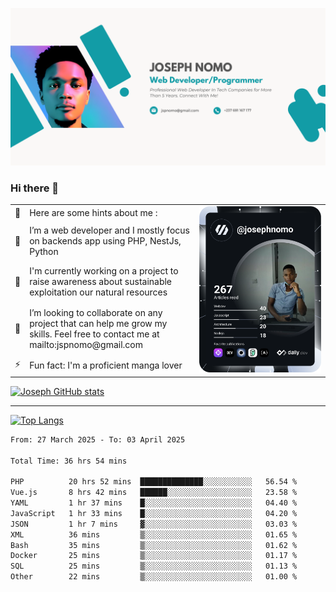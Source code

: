 ![Banner of my profile!](/Joseph_NOMO_NEW.png "Banner")

### Hi there 👋

<!--- | --  | 👋  | Here are some hints about me :                                                                                                 | <td rowspan=6><img src="/devcard.svg" width="400" alt="Joseph NOMO's Dev Card"/></td> |
| --- | --- | ------------------------------------------------------------------------------------------------------------------------------ | ------------------------------------------------------------------------------------- |
| --  | 🔭  | I’m a web developer and I mostly focus on backends app using PHP, NestJs, Python                                               |
| --  | 🦁  | I'm currently working on a project to raise awareness about sustainable exploitation our natural resources                     |
| --  | 👯  | I’m looking to collaborate on any project that can help me grow my skills. Feel free to contact me at mailto:jspnomo@gmail.com |
| --  | ⚡  | Fun fact: I'm a proficient manga lover                                                                                         |
--->

<table>
    <tr>
        <td width="1%">👋</td>
        <td width="55%">Here are some hints about me :</td>
        <td rowspan=6 width="44%"><img src="/devcard.svg" width="400" alt="Joseph NOMO's Dev Card"/></td>
    </tr>
    <tr>
        <td>🔭</td>
        <td>I’m a web developer and I mostly focus on backends app using PHP, NestJs, Python</td>
    </tr>
    <tr>
        <td>🦁</td>
        <td>I'm currently working on a project to raise awareness about sustainable exploitation our natural resources</td>
    </tr>
    <tr>
        <td>👯</td>
        <td>I’m looking to collaborate on any project that can help me grow my skills. Feel free to contact me at mailto:jspnomo@gmail.com</td>
    </tr>
    <tr>
        <td>⚡</td>
        <td>Fun fact: I'm a proficient manga lover</td>
    </tr>

</table>

[![Joseph GitHub stats](https://github-readme-stats-seven-sigma-53.vercel.app/api?username=Jspascal)](https://github.com/Jspascal/github-readme-stats)

---

[![Top Langs](https://github-readme-stats-seven-sigma-53.vercel.app/api/top-langs/?username=Jspascal&layout=compact)](https://github.com/Jspascal/github-readme-stats)

<!--START_SECTION:waka-->

```txt
From: 27 March 2025 - To: 03 April 2025

Total Time: 36 hrs 54 mins

PHP          20 hrs 52 mins  ██████████████░░░░░░░░░░░   56.54 %
Vue.js       8 hrs 42 mins   ██████░░░░░░░░░░░░░░░░░░░   23.58 %
YAML         1 hr 37 mins    █░░░░░░░░░░░░░░░░░░░░░░░░   04.40 %
JavaScript   1 hr 33 mins    █░░░░░░░░░░░░░░░░░░░░░░░░   04.20 %
JSON         1 hr 7 mins     ▓░░░░░░░░░░░░░░░░░░░░░░░░   03.03 %
XML          36 mins         ▒░░░░░░░░░░░░░░░░░░░░░░░░   01.65 %
Bash         35 mins         ▒░░░░░░░░░░░░░░░░░░░░░░░░   01.62 %
Docker       25 mins         ▒░░░░░░░░░░░░░░░░░░░░░░░░   01.17 %
SQL          25 mins         ▒░░░░░░░░░░░░░░░░░░░░░░░░   01.13 %
Other        22 mins         ▒░░░░░░░░░░░░░░░░░░░░░░░░   01.00 %
```

<!--END_SECTION:waka-->
